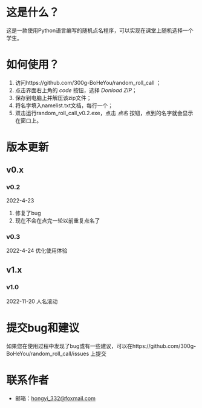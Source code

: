 # 这是什么？
这是一款使用Python语言编写的随机点名程序，可以实现在课堂上随机选择一个学生。

# 如何使用？
1. 访问https://github.com/300g-BoHeYou/random_roll_call ；
2. 点击界面右上角的 *code* 按钮，选择 *Donload ZIP*；
3. 保存到电脑上并解压该zip文件；
4. 将名字填入namelist.txt文档，每行一个；
5. 双击运行random_roll_call_v0.2.exe，点击 *点名* 按钮，点到的名字就会显示在窗口上。

# 版本更新

## v0.x
### v0.2
2022-4-23 
1. 修复了bug
2. 现在不会在点完一轮以前重复点名了

### v0.3
2022-4-24
优化使用体验

## v1.x
### v1.0
2022-11-20
人名滚动

# 提交bug和建议
如果您在使用过程中发现了bug或有一些建议，可以在https://github.com/300g-BoHeYou/random_roll_call/issues 上提交

# 联系作者
- 邮箱：hongyi_332@foxmail.com
